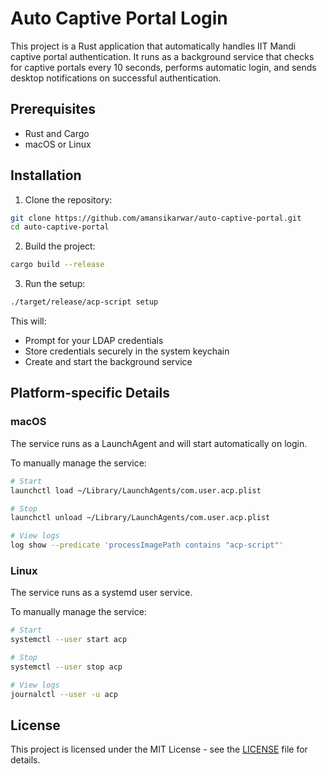 # Auto Captive Portal Login

This project is a Rust application that automatically handles IIT Mandi captive portal authentication. It runs as a background service that checks for captive portals every 10 seconds, performs automatic login, and sends desktop notifications on successful authentication.

## Prerequisites

- Rust and Cargo
- macOS or Linux

## Installation

1. Clone the repository:

```bash
git clone https://github.com/amansikarwar/auto-captive-portal.git
cd auto-captive-portal
```

2. Build the project:

```bash
cargo build --release
```

3. Run the setup:

```bash
./target/release/acp-script setup
```

This will:

- Prompt for your LDAP credentials
- Store credentials securely in the system keychain
- Create and start the background service

## Platform-specific Details

### macOS

The service runs as a LaunchAgent and will start automatically on login.

To manually manage the service:

```bash
# Start
launchctl load ~/Library/LaunchAgents/com.user.acp.plist

# Stop
launchctl unload ~/Library/LaunchAgents/com.user.acp.plist

# View logs
log show --predicate 'processImagePath contains "acp-script"'
```

### Linux

The service runs as a systemd user service.

To manually manage the service:

```bash
# Start
systemctl --user start acp

# Stop
systemctl --user stop acp

# View logs
journalctl --user -u acp
```

## License

This project is licensed under the MIT License - see the [LICENSE](LICENSE) file for details.
